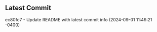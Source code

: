 
## Latest Commit
ec80fc7 - Update README with latest commit info (2024-09-01 11:49:21 -0400) <Yunxi-Zhou>
